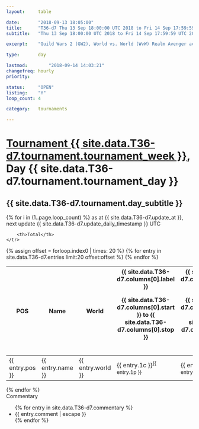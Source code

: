 ```yaml
---
layout: 	table

date: 		"2018-09-13 18:05:00"
title: 		"T36-d7 Thu 13 Sep 18:00:00 UTC 2018 to Fri 14 Sep 17:59:59 UTC 2018"
subtitle: 	"Thu 13 Sep 18:00:00 UTC 2018 to Fri 14 Sep 17:59:59 UTC 2018"

excerpt:    "Guild Wars 2 (GW2), World vs. World (WvW) Realm Avenger achivement Tournament. \"Every Kill Counts\""

type:       day

lastmod: 		"2018-09-14 14:03:21"
changefreq: hourly
priority:   

status:     "OPEN"
listing:    "Y"
loop_count: 4

category: 	tournaments

---
```

<div class="table_header">
    <h1><a href="{{ site.data.T36-d7.tournament.week_url }}">Tournament {{ site.data.T36-d7.tournament.tournament_week }}</a>, Day {{ site.data.T36-d7.tournament.tournament_day }}</h1>
    <h2>{{ site.data.T36-d7.tournament.day_subtitle }}</h2> 
</div>

{% for i in (1..page.loop_count) %}
<span class="table_nextupdate">as at {{ site.data.T36-d7.update_at }}, next update {{ site.data.T36-d7.update_daily_timestamp }} UTC</span> 
<table class="day_table">
  <colgroup>
    <col style="width:18px">
    <col style="width:55px">
    <col style="width:55px">
    <col style="width:12px">
    <col style="width:12px">
    <col style="width:12px">
    <col style="width:12px">
    <col style="width:12px">
    <col style="width:12px">
    <col style="width:12px">
    <col style="width:12px">
    <col style="width:12px">
    <col style="width:12px">
    <col style="width:12px">
    <col style="width:12px">
    <col style="width:12px">
    <col style="width:12px">
    <col style="width:12px">
    <col style="width:12px">
    <col style="width:12px">
    <col style="width:12px">
    <col style="width:12px">
    <col style="width:12px">
    <col style="width:12px">
    <col style="width:12px">
    <col style="width:12px">
    <col style="width:12px">
    <col style="width:18px">
  </colgroup>  
  <thead>
    <tr>
        <th>POS</th>
        <th class="AlignLeft">Name</th>
        <th class="AlignLeft">World</th>

<th><div class="label">{{ site.data.T36-d7.columns[0].label }}<p class="onhover">{{ site.data.T36-d7.columns[0].start }} to {{ site.data.T36-d7.columns[0].stop }}</p></div>​</th>
<th><div class="label">{{ site.data.T36-d7.columns[1].label }}<p class="onhover">{{ site.data.T36-d7.columns[1].start }} to {{ site.data.T36-d7.columns[1].stop }}</p></div>​</th>
<th><div class="label">{{ site.data.T36-d7.columns[2].label }}<p class="onhover">{{ site.data.T36-d7.columns[2].start }} to {{ site.data.T36-d7.columns[2].stop }}</p></div>​</th>
<th><div class="label">{{ site.data.T36-d7.columns[3].label }}<p class="onhover">{{ site.data.T36-d7.columns[3].start }} to {{ site.data.T36-d7.columns[3].stop }}</p></div>​</th>
<th><div class="label">{{ site.data.T36-d7.columns[4].label }}<p class="onhover">{{ site.data.T36-d7.columns[4].start }} to {{ site.data.T36-d7.columns[4].stop }}</p></div>​</th>
<th><div class="label">{{ site.data.T36-d7.columns[5].label }}<p class="onhover">{{ site.data.T36-d7.columns[5].start }} to {{ site.data.T36-d7.columns[5].stop }}</p></div>​</th>
<th><div class="label">{{ site.data.T36-d7.columns[6].label }}<p class="onhover">{{ site.data.T36-d7.columns[6].start }} to {{ site.data.T36-d7.columns[6].stop }}</p></div>​</th>
<th><div class="label">{{ site.data.T36-d7.columns[7].label }}<p class="onhover">{{ site.data.T36-d7.columns[7].start }} to {{ site.data.T36-d7.columns[7].stop }}</p></div>​</th>
<th><div class="label">{{ site.data.T36-d7.columns[8].label }}<p class="onhover">{{ site.data.T36-d7.columns[8].start }} to {{ site.data.T36-d7.columns[8].stop }}</p></div>​</th>
<th><div class="label">{{ site.data.T36-d7.columns[9].label }}<p class="onhover">{{ site.data.T36-d7.columns[9].start }} to {{ site.data.T36-d7.columns[9].stop }}</p></div>​</th>
<th><div class="label">{{ site.data.T36-d7.columns[10].label }}<p class="onhover">{{ site.data.T36-d7.columns[10].start }} to {{ site.data.T36-d7.columns[10].stop }}</p></div>​</th>

<th><div class="label">{{ site.data.T36-d7.columns[11].label }}<p class="onhover">{{ site.data.T36-d7.columns[11].start }} to {{ site.data.T36-d7.columns[11].stop }}</p></div>​</th>
<th><div class="label">{{ site.data.T36-d7.columns[12].label }}<p class="onhover">{{ site.data.T36-d7.columns[12].start }} to {{ site.data.T36-d7.columns[12].stop }}</p></div>​</th>
<th><div class="label">{{ site.data.T36-d7.columns[13].label }}<p class="onhover">{{ site.data.T36-d7.columns[13].start }} to {{ site.data.T36-d7.columns[13].stop }}</p></div>​</th>
<th><div class="label">{{ site.data.T36-d7.columns[14].label }}<p class="onhover">{{ site.data.T36-d7.columns[14].start }} to {{ site.data.T36-d7.columns[14].stop }}</p></div>​</th>
<th><div class="label">{{ site.data.T36-d7.columns[15].label }}<p class="onhover">{{ site.data.T36-d7.columns[15].start }} to {{ site.data.T36-d7.columns[15].stop }}</p></div>​</th>
<th><div class="label">{{ site.data.T36-d7.columns[16].label }}<p class="onhover">{{ site.data.T36-d7.columns[16].start }} to {{ site.data.T36-d7.columns[16].stop }}</p></div>​</th>
<th><div class="label">{{ site.data.T36-d7.columns[17].label }}<p class="onhover">{{ site.data.T36-d7.columns[17].start }} to {{ site.data.T36-d7.columns[17].stop }}</p></div>​</th>
<th><div class="label">{{ site.data.T36-d7.columns[18].label }}<p class="onhover">{{ site.data.T36-d7.columns[18].start }} to {{ site.data.T36-d7.columns[18].stop }}</p></div>​</th>
<th><div class="label">{{ site.data.T36-d7.columns[19].label }}<p class="onhover">{{ site.data.T36-d7.columns[19].start }} to {{ site.data.T36-d7.columns[19].stop }}</p></div>​</th>
<th><div class="label">{{ site.data.T36-d7.columns[20].label }}<p class="onhover">{{ site.data.T36-d7.columns[20].start }} to {{ site.data.T36-d7.columns[20].stop }}</p></div>​</th>

<th><div class="label">{{ site.data.T36-d7.columns[21].label }}<p class="onhover">{{ site.data.T36-d7.columns[21].start }} to {{ site.data.T36-d7.columns[21].stop }}</p></div>​</th>
<th><div class="label">{{ site.data.T36-d7.columns[22].label }}<p class="onhover">{{ site.data.T36-d7.columns[22].start }} to {{ site.data.T36-d7.columns[22].stop }}</p></div>​</th>
<th><div class="label">{{ site.data.T36-d7.columns[23].label }}<p class="onhover">{{ site.data.T36-d7.columns[23].start }} to {{ site.data.T36-d7.columns[23].stop }}</p></div>​</th>

        <th>Total</th>
    </tr>
  </thead>
  {% assign offset = forloop.index0 | times: 20 %}
<tbody>
{% for entry in site.data.T36-d7.entries limit:20 offset:offset %}
  <tr>
    <td class="pl{{ entry.pos }}">{{ entry.pos }}</td>
    <td class="AlignLeft">{{ entry.name }}</td>
    <td class="AlignLeft">{{ entry.world }}</td>
    <td class="pl{{ entry.1p }}">{{ entry.1c }}<sup>{{ entry.1p }}</sup></td>
    <td class="pl{{ entry.2p }}">{{ entry.2c }}<sup>{{ entry.2p }}</sup></td>
    <td class="pl{{ entry.3p }}">{{ entry.3c }}<sup>{{ entry.3p }}</sup></td>
    <td class="pl{{ entry.4p }}">{{ entry.4c }}<sup>{{ entry.4p }}</sup></td>
    <td class="pl{{ entry.5p }}">{{ entry.5c }}<sup>{{ entry.5p }}</sup></td>
    <td class="pl{{ entry.6p }}">{{ entry.6c }}<sup>{{ entry.6p }}</sup></td>
    <td class="pl{{ entry.7p }}">{{ entry.7c }}<sup>{{ entry.7p }}</sup></td>
    <td class="pl{{ entry.8p }}">{{ entry.8c }}<sup>{{ entry.8p }}</sup></td>
    <td class="pl{{ entry.9p }}">{{ entry.9c }}<sup>{{ entry.9p }}</sup></td>
    <td class="pl{{ entry.10p }}">{{ entry.10c }}<sup>{{ entry.10p }}</sup></td>
    <td class="pl{{ entry.11p }}">{{ entry.11c }}<sup>{{ entry.11p }}</sup></td>
    <td class="pl{{ entry.12p }}">{{ entry.12c }}<sup>{{ entry.12p }}</sup></td>
    <td class="pl{{ entry.13p }}">{{ entry.13c }}<sup>{{ entry.13p }}</sup></td>
    <td class="pl{{ entry.14p }}">{{ entry.14c }}<sup>{{ entry.14p }}</sup></td>
    <td class="pl{{ entry.15p }}">{{ entry.15c }}<sup>{{ entry.15p }}</sup></td>
    <td class="pl{{ entry.16p }}">{{ entry.16c }}<sup>{{ entry.16p }}</sup></td>
    <td class="pl{{ entry.17p }}">{{ entry.17c }}<sup>{{ entry.17p }}</sup></td>
    <td class="pl{{ entry.18p }}">{{ entry.18c }}<sup>{{ entry.18p }}</sup></td>
    <td class="pl{{ entry.19p }}">{{ entry.19c }}<sup>{{ entry.19p }}</sup></td>
    <td class="pl{{ entry.20p }}">{{ entry.20c }}<sup>{{ entry.20p }}</sup></td>
    <td class="pl{{ entry.21p }}">{{ entry.21c }}<sup>{{ entry.21p }}</sup></td>
    <td class="pl{{ entry.22p }}">{{ entry.22c }}<sup>{{ entry.22p }}</sup></td>
    <td class="pl{{ entry.23p }}">{{ entry.23c }}<sup>{{ entry.23p }}</sup></td>
    <td class="pl{{ entry.24p }}">{{ entry.24c }}<sup>{{ entry.24p }}</sup></td>
    <td>{{ entry.total }}</td>
  </tr>
{% endfor %}  
</tbody>
</table>
<div class="leaderboard"></div>
{% endfor %}

<div class="commentary">
  <span class="commentary_title">Commentary</span>
  <ul>
    {% for entry in site.data.T36-d7.commentary %}
    <li class="commentary_list">{{ entry.comment | escape }}</li>
    {% endfor %}
  </ul>
</div>



